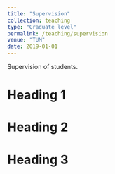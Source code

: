```yaml
---
title: "Supervision"
collection: teaching
type: "Graduate level"
permalink: /teaching/supervision
venue: "TUM"
date: 2019-01-01
---
```


Supervision of students.

Heading 1
======

Heading 2
======

Heading 3
======
